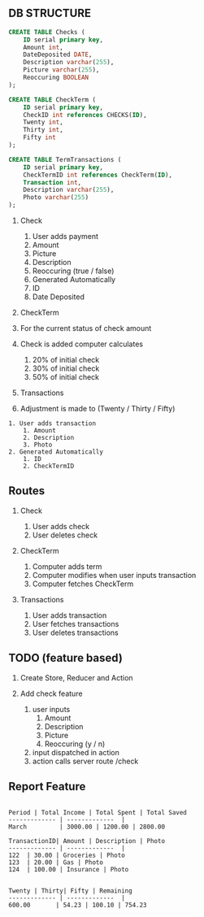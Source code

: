 


## DB STRUCTURE
  ```sql
  CREATE TABLE Checks (
      ID serial primary key,
      Amount int,
      DateDeposited DATE,
      Description varchar(255),
      Picture varchar(255),
      Reoccuring BOOLEAN
  );

  CREATE TABLE CheckTerm (
      ID serial primary key,
      CheckID int references CHECKS(ID),
      Twenty int,
      Thirty int,
      Fifty int
  );

  CREATE TABLE TermTransactions (
      ID serial primary key,
      CheckTermID int references CheckTerm(ID),
      Transaction int,
      Description varchar(255),
      Photo varchar(255)
  );

```

1. Check

    1. User adds payment
      1. Amount
      2. Picture
      3. Description
      3. Reoccuring (true / false)
    2. Generated Automatically
      1. ID
      2. Date Deposited

2. CheckTerm

  1. For the current status of check amount
  2. Check is added computer calculates
      1. 20% of initial check
      2. 30% of initial check
      3. 50% of initial check


3. Transactions

  1. Adjustment is made to (Twenty / Thirty / Fifty)

    1. User adds transaction
        1. Amount
        2. Description
        3. Photo
    2. Generated Automatically
        1. ID
        2. CheckTermID  

## Routes

1. Check
    1. User adds check
    2. User deletes check

2. CheckTerm
    1. Computer adds term
    2. Computer modifies when user inputs transaction
    3. Computer fetches CheckTerm

3. Transactions
    1. User adds transaction
    2. User fetches transactions
    3. User deletes transactions

## TODO (feature based)   

1. Create Store, Reducer and Action

1. Add check feature
    1. user inputs
        1. Amount
        2. Description
        3. Picture
        4. Reoccuring (y / n)
    2. input dispatched in action
    3. action calls server route /check  

## Report Feature

```

Period | Total Income | Total Spent | Total Saved
------------- | -------------  |
March         | 3000.00 | 1200.00 | 2800.00

TransactionID| Amount | Description | Photo
------------- | -------------  |
122  | 30.00 | Groceries | Photo
123  | 20.00 | Gas | Photo
124  | 100.00 | Insurance | Photo


Twenty | Thirty| Fifty | Remaining
------------- | -------------  |
600.00       | 54.23 | 100.10 | 754.23

```
